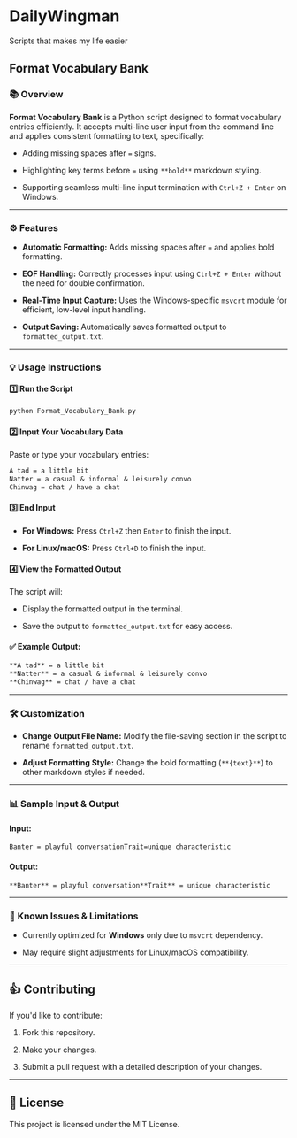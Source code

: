 # DailyWingman

Scripts that makes my life easier 

## Format Vocabulary Bank

### 📚 **Overview**

**Format Vocabulary Bank** is a Python script designed to format vocabulary entries efficiently. It accepts multi-line user input from the command line and applies consistent formatting to text, specifically:

- Adding missing spaces after `=` signs.

- Highlighting key terms before `=` using `**bold**` markdown styling.

- Supporting seamless multi-line input termination with `Ctrl+Z + Enter` on Windows.

---

### ⚙️ **Features**

- **Automatic Formatting:** Adds missing spaces after `=` and applies bold formatting.

- **EOF Handling:** Correctly processes input using `Ctrl+Z + Enter` without the need for double confirmation.

- **Real-Time Input Capture:** Uses the Windows-specific `msvcrt` module for efficient, low-level input handling.

- **Output Saving:** Automatically saves formatted output to `formatted_output.txt`.

---

### 💡 **Usage Instructions**

#### 1️⃣ **Run the Script**

```bash
python Format_Vocabulary_Bank.py
```

#### 2️⃣ **Input Your Vocabulary Data**

Paste or type your vocabulary entries:

```markdown
A tad = a little bit
Natter = a casual & informal & leisurely convo
Chinwag = chat / have a chat
```

#### 3️⃣ **End Input**

- **For Windows:** Press `Ctrl+Z` then `Enter` to finish the input.

- **For Linux/macOS:** Press `Ctrl+D` to finish the input.

#### 4️⃣ **View the Formatted Output**

The script will:

- Display the formatted output in the terminal.

- Save the output to `formatted_output.txt` for easy access.

#### ✅ **Example Output:**

```markdown
**A tad** = a little bit
**Natter** = a casual & informal & leisurely convo
**Chinwag** = chat / have a chat
```

---

### 🛠️ **Customization**

- **Change Output File Name:** Modify the file-saving section in the script to rename `formatted_output.txt`.

- **Adjust Formatting Style:** Change the bold formatting (`**{text}**`) to other markdown styles if needed.

---

### 📊 **Sample Input & Output**

#### **Input:**

```
Banter = playful conversationTrait=unique characteristic
```

#### **Output:**

```
**Banter** = playful conversation**Trait** = unique characteristic
```

---

### 🚫 **Known Issues & Limitations**

- Currently optimized for **Windows** only due to `msvcrt` dependency.

- May require slight adjustments for Linux/macOS compatibility.

---

## 👍 **Contributing**

If you'd like to contribute:

1. Fork this repository.

2. Make your changes.

3. Submit a pull request with a detailed description of your changes.

---

## 🌟 **License**

This project is licensed under the MIT License.
